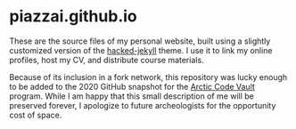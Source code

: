 # piazzai.github.io

These are the source files of my personal website, built using a slightly customized version of the [hacked-jekyll](https://github.com/piazzai/hacked-jekyll) theme. I use it to link my online profiles, host my CV, and distribute course materials.

Because of its inclusion in a fork network, this repository was lucky enough to be added to the 2020 GitHub snapshot for the [Arctic Code Vault](https://archiveprogram.github.com/arctic-vault) program. While I am happy that this small description of me will be preserved forever, I apologize to future archeologists for the opportunity cost of space.

